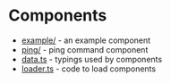 # Components

- [example/](./example/) - an example component
- [ping/](./ping/) - ping command component
- [data.ts](./data.ts) - typings used by components
- [loader.ts](./loader.ts) - code to load components
